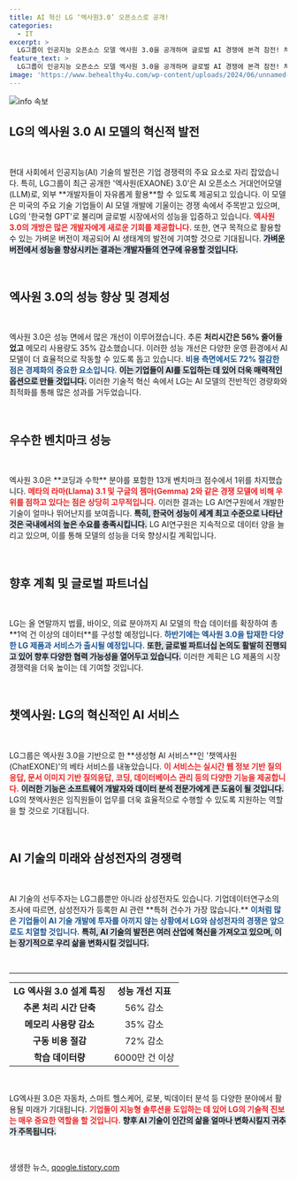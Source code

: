 ```yaml
---
title: AI 혁신 LG ‘엑사원3.0’ 오픈소스로 공개!
categories:
  - IT
excerpt: >
  LG그룹이 인공지능 오픈소스 모델 엑사원 3.0을 공개하며 글로벌 AI 경쟁에 본격 참전! 처리시간 56% 단축, 비용 72% 절감 효과로 화제! 하반기 제품 출시 및 글로벌 파트너십 논의도 활발하다.
feature_text: >
  LG그룹이 인공지능 오픈소스 모델 엑사원 3.0을 공개하며 글로벌 AI 경쟁에 본격 참전! 처리시간 56% 단축, 비용 72% 절감 효과로 화제! 하반기 제품 출시 및 글로벌 파트너십 논의도 활발하다.
image: 'https://www.behealthy4u.com/wp-content/uploads/2024/06/unnamed-file.png'
---
```


<p><img src="https://www.behealthy4u.com/wp-content/uploads/2024/06/unnamed-file.png" alt="info 속보" /></p>

<h2 data-ke-size="size26">LG의 엑사원 3.0 AI 모델의 혁신적 발전</h2>

<p data-ke-size="size16">&nbsp;</p>

<p data-ke-size="size16">현대 사회에서 인공지능(AI) 기술의 발전은 기업 경쟁력의 주요 요소로 자리 잡았습니다. 특히, LG그룹이 최근 공개한 '엑사원(EXAONE) 3.0'은 AI 오픈소스 거대언어모델(LLM)로, 외부 **개발자들이 자유롭게 활용**할 수 있도록 제공되고 있습니다. 이 모델은 미국의 주요 기술 기업들이 AI 모델 개발에 기울이는 경쟁 속에서 주목받고 있으며, LG의 '한국형 GPT'로 불리며 글로벌 시장에서의 성능을 입증하고 있습니다. <b><span style="color: #ee2323;">엑사원 3.0의 개방은 많은 개발자에게 새로운 기회를 제공합니다.</span></b> 또한, 연구 목적으로 활용할 수 있는 가벼운 버전이 제공되어 AI 생태계의 발전에 기여할 것으로 기대됩니다. <b><span style="background-color: #21538527;">가벼운 버전에서 성능을 향상시키는 결과는 개발자들의 연구에 유용할 것입니다.</span></b></p>

<p data-ke-size="size16">&nbsp;</p>

<h2 data-ke-size="size26">엑사원 3.0의 성능 향상 및 경제성</h2>

<p data-ke-size="size16">&nbsp;</p>

<p data-ke-size="size16">엑사원 3.0은 성능 면에서 많은 개선이 이루어졌습니다. 추론 <b>처리시간은 56% 줄어들었고</b> 메모리 사용량도 35% 감소했습니다. 이러한 성능 개선은 다양한 운영 환경에서 AI 모델이 더 효율적으로 작동할 수 있도록 돕고 있습니다. <b><span style="color: #1a5490;">비용 측면에서도 72% 절감한 점은 경제화의 중요한 요소입니다.</span></b> <b><span style="background-color: #21538527;">이는 기업들이 AI를 도입하는 데 있어 더욱 매력적인 옵션으로 만들 것입니다.</span></b> 이러한 기술적 혁신 속에서 LG는 AI 모델의 전반적인 경량화와 최적화를 통해 많은 성과를 거두었습니다.</p>

<p data-ke-size="size16">&nbsp;</p>

<h2 data-ke-size="size26">우수한 벤치마크 성능</h2>

<p data-ke-size="size16">&nbsp;</p>

<p data-ke-size="size16">엑사원 3.0은 **코딩과 수학** 분야를 포함한 13개 벤치마크 점수에서 1위를 차지했습니다. <b><span style="color: #ee2323;">메타의 라마(Llama) 3.1 및 구글의 젬마(Gemma) 2와 같은 경쟁 모델에 비해 우위를 점하고 있다는 점은 상당히 고무적입니다.</span></b> 이러한 결과는 LG AI연구원에서 개발한 기술이 얼마나 뛰어난지를 보여줍니다. <b><span style="background-color: #21538527;">특히, 한국어 성능이 세계 최고 수준으로 나타난 것은 국내에서의 높은 수요를 충족시킵니다.</span></b> LG AI연구원은 지속적으로 데이터 양을 늘리고 있으며, 이를 통해 모델의 성능을 더욱 향상시킬 계획입니다.</p>

<p data-ke-size="size16">&nbsp;</p>

<h2 data-ke-size="size26">향후 계획 및 글로벌 파트너십</h2>

<p data-ke-size="size16">&nbsp;</p>

<p data-ke-size="size16">LG는 올 연말까지 법률, 바이오, 의료 분야까지 AI 모델의 학습 데이터를 확장하여 총 **1억 건 이상의 데이터**를 구성할 예정입니다. <b><span style="color: #1a5490;">하반기에는 엑사원 3.0을 탑재한 다양한 LG 제품과 서비스가 출시될 예정입니다.</span></b> <b><span style="background-color: #21538527;">또한, 글로벌 파트너십 논의도 활발히 진행되고 있어 향후 다양한 협력 가능성을 열어두고 있습니다.</span></b> 이러한 계획은 LG 제품의 시장 경쟁력을 더욱 높이는 데 기여할 것입니다.</p>

<p data-ke-size="size16">&nbsp;</p>

<h2 data-ke-size="size26">챗엑사원: LG의 혁신적인 AI 서비스</h2>

<p data-ke-size="size16">&nbsp;</p>

<p data-ke-size="size16">LG그룹은 엑사원 3.0을 기반으로 한 **생성형 AI 서비스**인 '챗엑사원(ChatEXONE)'의 베타 서비스를 내놓았습니다. <b><span style="color: #ee2323;">이 서비스는 실시간 웹 정보 기반 질의응답, 문서 이미지 기반 질의응답, 코딩, 데이터베이스 관리 등의 다양한 기능을 제공합니다.</span></b> <b><span style="background-color: #21538527;">이러한 기능은 소프트웨어 개발자와 데이터 분석 전문가에게 큰 도움이 될 것입니다.</span></b> LG의 챗엑사원은 임직원들이 업무를 더욱 효율적으로 수행할 수 있도록 지원하는 역할을 할 것으로 기대됩니다.</p>

<p data-ke-size="size16">&nbsp;</p>

<h2 data-ke-size="size26">AI 기술의 미래와 삼성전자의 경쟁력</h2>

<p data-ke-size="size16">&nbsp;</p>

<p data-ke-size="size16">AI 기술의 선두주자는 LG그룹뿐만 아니라 삼성전자도 있습니다. 기업데이터연구소의 조사에 따르면, 삼성전자가 등록한 AI 관련 **특허 건수가 가장 많습니다.** <b><span style="color: #1a5490;">이처럼 많은 기업들이 AI 기술 개발에 투자를 아끼지 않는 상황에서 LG와 삼성전자의 경쟁은 앞으로도 치열할 것입니다.</span></b> <b><span style="background-color: #21538527;">특히, AI 기술의 발전은 여러 산업에 혁신을 가져오고 있으며, 이는 장기적으로 우리 삶을 변화시킬 것입니다.</span></b></p>

<p data-ke-size="size16">&nbsp;</p>

<hr />

<table style="width: 100%; border-collapse: collapse; border: none;">
    <tbody>
        <tr>
            <td style="text-align: center; height: 17px;"><b>LG 엑사원 3.0 설계 특징</b></td>
            <td style="text-align: center; height: 17px;"><b>성능 개선 지표</b></td>
        </tr>
        <tr>
            <td style="text-align: center; height: 17px;"><b>추론 처리 시간 단축</b></td>
            <td style="text-align: center; height: 17px;">56% 감소</td>
        </tr>
        <tr>
            <td style="text-align: center; height: 17px;"><b>메모리 사용량 감소</b></td>
            <td style="text-align: center; height: 17px;">35% 감소</td>
        </tr>
        <tr>
            <td style="text-align: center; height: 17px;"><b>구동 비용 절감</b></td>
            <td style="text-align: center; height: 17px;">72% 감소</td>
        </tr>
        <tr>
            <td style="text-align: center; height: 17px;"><b>학습 데이터량</b></td>
            <td style="text-align: center; height: 17px;">6000만 건 이상</td>
        </tr>
    </tbody>
</table>

<p data-ke-size="size16">&nbsp;</p>

<p data-ke-size="size16">LG엑사원 3.0은 자동차, 스마트 헬스케어, 로봇, 빅데이터 분석 등 다양한 분야에서 활용될 미래가 기대됩니다. <b><span style="color: #ee2323;">기업들이 지능형 솔루션을 도입하는 데 있어 LG의 기술적 진보는 매우 중요한 역할을 할 것입니다.</span></b> <b><span style="background-color: #21538527;">향후 AI 기술이 인간의 삶을 얼마나 변화시킬지 귀추가 주목됩니다.</span></b></p>

<p data-ke-size="size16">&nbsp;</p>
생생한 뉴스, <a href="https://qoogle.tistory.com" rel="dofollow">qoogle.tistory.com</a>


